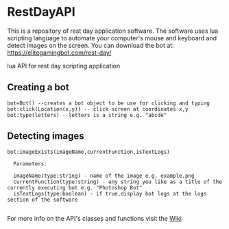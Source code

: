 # RestDayAPI
  This is a repository of rest day application software. The software uses lua scripting language to automate your computer's mouse and keyboard and detect images on the screen. You can download the bot at: https://elitegamingbot.com/rest-day/

lua API for rest day scripting application

## Creating a bot
```
bot=Bot() --creates a bot object to be use for clicking and typing
bot:click(Location(x,y)) -- click screen at coordinates x,y
bot:type(letters) --letters is a string e.g. "abcde"
```


## Detecting images
```
bot:imageExists(imageName,currentFunction,isTextLogs)
  
  Parameters:
  
  imageName(type:string) - name of the image e.g. example.png
  currentFunction(type:string) - any string you like as a title of the currently executing bot e.g. "Photoshop Bot"
  isTextLogs(type:boolean) - if true,display bot logs at the logs section of the software
  
```
  
For more info on the API's classes and functions visit the [Wiki](https://github.com/elitegamingbot/RestDayAPI/wiki)
